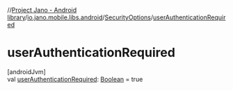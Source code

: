 //[Project Jano - Android library](../../../index.md)/[io.jano.mobile.libs.android](../index.md)/[SecurityOptions](index.md)/[userAuthenticationRequired](user-authentication-required.md)

# userAuthenticationRequired

[androidJvm]\
val [userAuthenticationRequired](user-authentication-required.md): [Boolean](https://kotlinlang.org/api/latest/jvm/stdlib/kotlin/-boolean/index.html) = true
